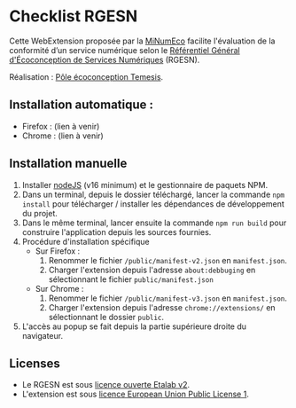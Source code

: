 # Checklist RGESN 

Cette WebExtension proposée par la [MiNumEco](https://ecoresponsable.numerique.gouv.fr/) facilite l'évaluation de la conformité d’un service numérique selon le [Référentiel Général d'Écoconception de Services Numériques](https://ecoresponsable.numerique.gouv.fr/publications/referentiel-general-ecoconception/) (RGESN).

Réalisation : [Pôle écoconception Temesis](https://www.temesis.com/).

## Installation automatique :

* Firefox : (lien à venir)
* Chrome : (lien à venir)

## Installation manuelle

1. Installer [nodeJS](https://nodejs.org/fr/) (v16 minimum) et le gestionnaire de paquets NPM.
2. Dans un terminal, depuis le dossier téléchargé, lancer la commande `npm install` pour télécharger / installer les dépendances de développement du projet. 
3. Dans le même terminal, lancer ensuite la commande `npm run build` pour construire l'application depuis les sources fournies.
4. Procédure d'installation spécifique 
    - Sur Firefox :
        1. Renommer le fichier `/public/manifest-v2.json` en `manifest.json`.
        2. Charger l'extension depuis l'adresse `about:debbuging` en sélectionnant le fichier `public/manifest.json`
    - Sur Chrome :
        1. Renommer le fichier `/public/manifest-v3.json` en `manifest.json`.
        2. Charger l'extension depuis l'adresse `chrome://extensions/` en sélectionnant le dossier `public`.
5. L'accès au popup se fait depuis la partie supérieure droite du navigateur.

## Licenses

* Le RGESN est sous [licence ouverte Etalab v2](https://www.etalab.gouv.fr/licence-ouverte-open-licence).
* L'extension est sous [licence European Union Public License 1](https://joinup.ec.europa.eu/sites/default/files/inline-files/EUPL%20v1_2%20FR.txt)</a>.